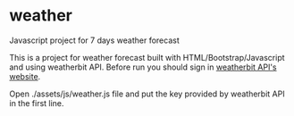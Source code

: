 # weather
Javascript project for 7 days weather forecast

This is a project for weather forecast built with HTML/Bootstrap/Javascript and using weatherbit API.
Before run you should sign in <a href="https://www.weatherbit.io/api">weatherbit API's website</a>.

Open ./assets/js/weather.js file and put the key provided by weatherbit API in the first line.
